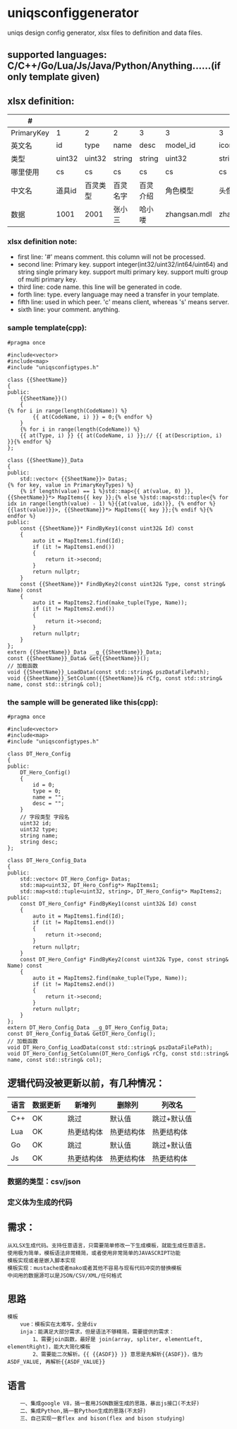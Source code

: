 # uniqsconfiggenerator
uniqs design config generator, xlsx files to definition and data files. 

## supported languages: C/C++/Go/Lua/Js/Java/Python/Anything......(if only template given)

## xlsx definition:
|#|	|	|	|	|	|	|	|	|
|---|---|---|---|---|---|---|---|---|
|PrimaryKey|1|2|2|3|3|3|
|英文名|id|type|name|desc|model_id|icon|set_paint|quality|
|类型|uint32|uint32|string|string|uint32|string|string|uint32|
|哪里使用|cs|cs|cs|cs|cs|cs|cs|cs|
|中文名|道具id|百灵类型|百灵名字|百灵介绍|角色模型|头像icon|图片名字|百灵品质|
|数据|1001|2001|张小三|哈小喽|zhangsan.mdl|zhangsan.ico|zhangsan.png|3|
### xlsx definition note:
* first line: '#' means comment. this column will not be processed.
* second line: Primary key. support integer(int32/uint32/int64/uint64) and string single primary key. support multi primary key. support multi group of multi primary key.
* third line: code name. this line will be generated in code.
* forth line: type. every language may need a transfer in your template.
* fifth line: used in which peer. 'c' means client, whereas 's' means server.
* sixth line: your comment. anything.
### sample template(cpp):
```
#pragma once

#include<vector>
#include<map>
#include "uniqsconfigtypes.h"

class {{SheetName}}
{
public:
	{{SheetName}}()
	{
{% for i in range(length(CodeName)) %}
		{{ at(CodeName, i) }} = 0;{% endfor %}
	}
	{% for i in range(length(CodeName)) %}
	{{ at(Type, i) }} {{ at(CodeName, i) }};// {{ at(Description, i) }}{% endfor %}
};

class {{SheetName}}_Data
{
public:
	std::vector< {{SheetName}}> Datas;
{% for key, value in PrimaryKeyTypes) %}
	{% if length(value) == 1 %}std::map<{{ at(value, 0) }}, {{SheetName}}*> MapItems{{ key }};{% else %}std::map<std::tuple<{% for idx in range(length(value) - 1) %}{{at(value, idx)}}, {% endfor %}{{last(value)}}>, {{SheetName}}*> MapItems{{ key }};{% endif %}{% endfor %}
public:
	const {{SheetName}}* FindByKey1(const uint32& Id) const
	{
		auto it = MapItems1.find(Id);
		if (it != MapItems1.end())
		{
			return it->second;
		}
		return nullptr;
	}
	const {{SheetName}}* FindByKey2(const uint32& Type, const string& Name) const
	{
		auto it = MapItems2.find(make_tuple(Type, Name));
		if (it != MapItems2.end())
		{
			return it->second;
		}
		return nullptr;
	}
};
extern {{SheetName}}_Data __g_{{SheetName}}_Data;
const {{SheetName}}_Data& Get{{SheetName}}();
// 加载函数
void {{SheetName}}_LoadData(const std::string& pszDataFilePath);
void {{SheetName}}_SetColumn({{SheetName}}& rCfg, const std::string& name, const std::string& col);

```
### the sample will be generated like this(cpp):
```
#pragma once

#include<vector>
#include<map>
#include "uniqsconfigtypes.h"

class DT_Hero_Config
{
public:
	DT_Hero_Config()
	{
		id = 0;
		type = 0;
		name = "";
		desc = "";
	}
	// 字段类型 字段名
	uint32 id;
	uint32 type;
	string name;
	string desc;
};

class DT_Hero_Config_Data
{
public:
	std::vector< DT_Hero_Config> Datas;
	std::map<uint32, DT_Hero_Config*> MapItems1;
	std::map<std::tuple<uint32, string>, DT_Hero_Config*> MapItems2;
public:
	const DT_Hero_Config* FindByKey1(const uint32& Id) const
	{
		auto it = MapItems1.find(Id);
		if (it != MapItems1.end())
		{
			return it->second;
		}
		return nullptr;
	}
	const DT_Hero_Config* FindByKey2(const uint32& Type, const string& Name) const
	{
		auto it = MapItems2.find(make_tuple(Type, Name));
		if (it != MapItems2.end())
		{
			return it->second;
		}
		return nullptr;
	}
};
extern DT_Hero_Config_Data __g_DT_Hero_Config_Data;
const DT_Hero_Config_Data& GetDT_Hero_Config();
// 加载函数
void DT_Hero_Config_LoadData(const std::string& pszDataFilePath);
void DT_Hero_Config_SetColumn(DT_Hero_Config& rCfg, const std::string& name, const std::string& col);

```

## 逻辑代码没被更新以前，有几种情况：
|语言|数据更新|新增列|删除列|列改名|
|---|---|---|---|---|
|C++|OK|跳过|默认值|跳过+默认值|
|Lua|OK|热更结构体|热更结构体|热更结构体|
|Go|OK|跳过|默认值|跳过+默认值|
|Js|OK|热更结构体|热更结构体|热更结构体|

### 数据的类型：csv/json
### 定义体为生成的代码

## 需求：
    从XLSX生成代码。支持任意语言，只需要简单修改一下生成模板，就能生成任意语言。
    使用极为简单，模板语法非常精简，或者使用非常简单的JAVASCRIPT功能
    模板实现或者是嵌入脚本实现
    模板实现：mustache或者mako或者其他不容易与现有代码冲突的替换模板
    中间用的数据源可以是JSON/CSV/XML/任何格式
## 思路
    模板
        vue：模板实在太难写，全是div
        inja：能满足大部分需求，但是语法不够精简，需要提供的需求：
            1、需要join函数，最好是 join(array, spliter, elementLeft, elementRight)，能大大简化模板
            2、需要能二次解析。{{ {{ASDF}} }} 意思是先解析{{ASDF}}，值为ASDF_VALUE, 再解析{{ASDF_VALUE}}
## 语言
        一、集成google V8，搞一套用JSON数据生成的思路，暴出js接口(不太好)
        二、集成Python,搞一套Python生成的思路(不太好)
        三、自己实现一套flex and bison(flex and bison studying)
